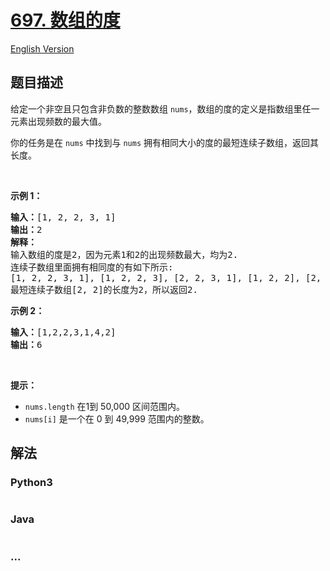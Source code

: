 # [697. 数组的度](https://leetcode-cn.com/problems/degree-of-an-array)

[English Version](/solution/0600-0699/0697.Degree%20of%20an%20Array/README_EN.md)

## 题目描述

<!-- 这里写题目描述 -->

<p>给定一个非空且只包含非负数的整数数组 <code>nums</code>，数组的度的定义是指数组里任一元素出现频数的最大值。</p>

<p>你的任务是在 <code>nums</code> 中找到与 <code>nums</code> 拥有相同大小的度的最短连续子数组，返回其长度。</p>

<p> </p>

<p><strong>示例 1：</strong></p>

<pre>
<strong>输入：</strong>[1, 2, 2, 3, 1]
<strong>输出：</strong>2
<strong>解释：</strong>
输入数组的度是2，因为元素1和2的出现频数最大，均为2.
连续子数组里面拥有相同度的有如下所示:
[1, 2, 2, 3, 1], [1, 2, 2, 3], [2, 2, 3, 1], [1, 2, 2], [2, 2, 3], [2, 2]
最短连续子数组[2, 2]的长度为2，所以返回2.
</pre>

<p><strong>示例 2：</strong></p>

<pre>
<strong>输入：</strong>[1,2,2,3,1,4,2]
<strong>输出：</strong>6
</pre>

<p> </p>

<p><strong>提示：</strong></p>

<ul>
	<li><code>nums.length</code> 在1到 50,000 区间范围内。</li>
	<li><code>nums[i]</code> 是一个在 0 到 49,999 范围内的整数。</li>
</ul>


## 解法

<!-- 这里可写通用的实现逻辑 -->

<!-- tabs:start -->

### **Python3**

<!-- 这里可写当前语言的特殊实现逻辑 -->

```python

```

### **Java**

<!-- 这里可写当前语言的特殊实现逻辑 -->

```java

```

### **...**

```

```

<!-- tabs:end -->
